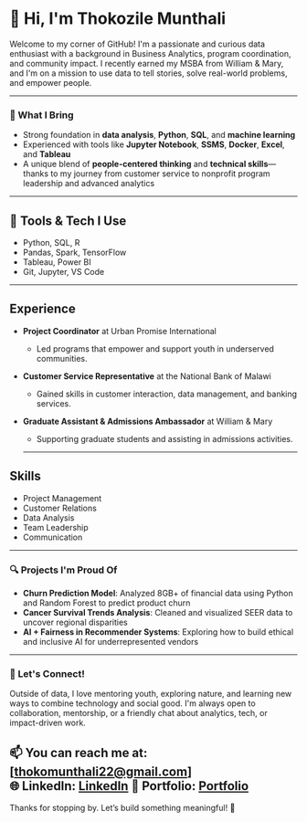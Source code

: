 # 👋 Hi, I'm Thokozile Munthali

Welcome to my corner of GitHub! I'm a passionate and curious data enthusiast with a background in Business Analytics, program coordination, and community impact. I recently earned my MSBA from William & Mary, and I'm on a mission to use data to tell stories, solve real-world problems, and empower people.

---

### 💼 What I Bring
- Strong foundation in **data analysis**, **Python**, **SQL**, and **machine learning**
- Experienced with tools like **Jupyter Notebook**, **SSMS**, **Docker**, **Excel**, and **Tableau**
- A unique blend of **people-centered thinking** and **technical skills**—thanks to my journey from customer service to nonprofit program leadership and advanced analytics

---

## 🔧 Tools & Tech I Use
- Python, SQL, R
- Pandas, Spark, TensorFlow
- Tableau, Power BI
- Git, Jupyter, VS Code

---

## Experience
- **Project Coordinator** at Urban Promise International
  - Led programs that empower and support youth in underserved communities.
- **Customer Service Representative** at the National Bank of Malawi
  - Gained skills in customer interaction, data management, and banking services.
- **Graduate Assistant & Admissions Ambassador** at William & Mary
  - Supporting graduate students and assisting in admissions activities.

  ---

## Skills
- Project Management
- Customer Relations
- Data Analysis
- Team Leadership
- Communication

---

### 🔍 Projects I'm Proud Of
- **Churn Prediction Model**: Analyzed 8GB+ of financial data using Python and Random Forest to predict product churn  
- **Cancer Survival Trends Analysis**: Cleaned and visualized SEER data to uncover regional disparities  
- **AI + Fairness in Recommender Systems**: Exploring how to build ethical and inclusive AI for underrepresented vendors

---

### 🤝 Let's Connect!
Outside of data, I love mentoring youth, exploring nature, and learning new ways to combine technology and social good. I'm always open to collaboration, mentorship, or a friendly chat about analytics, tech, or impact-driven work.

📫 You can reach me at: [thokomunthali22@gmail.com]  
🌐 LinkedIn: [LinkedIn](https://www.linkedin.com/in/thokozile-munthali/)
📁 Portfolio: [Portfolio](https://tinyurl.com/32t7z6d2)
---

Thanks for stopping by. Let’s build something meaningful! 🚀









